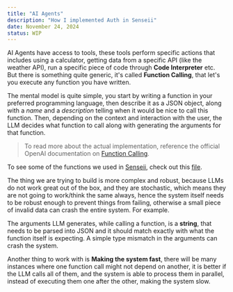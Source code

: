 ```yaml
---
title: "AI Agents"
description: "How I implemented Auth in Senseii"
date: November 24, 2024
status: WIP
---
```


AI Agents have access to tools, these tools perform specific actions that
includes using a calculator, getting data from a specific API (like the
weather API), run a specific piece of code through **Code Interpreter**
etc. But there is something quite generic, it's called **Function
Calling**, that let's you execute any function you have written.

The mental model is quite simple, you start by writing a function in your
preferred programming language, then describe it as a JSON object, along with
a _name_ and a _description_ telling when it would be nice to call this function.
Then, depending on the context and interaction with the user, the LLM decides
what function to call along with generating the arguments for that function.

> To read more about the actual implementation, reference
> the official OpenAI documentation on [Function Calling](https://platform.openai.com/docs/assistants/tools/function-calling).

To see some of the functions we used in [Senseii](https://www.senseii.in), check
out this [file](https://github.com/Senseii-ai/senseii-backend/blob/05b534098a4e00e31cea39d9b1eb7fbc41d5e821/src/services/openai/assistants/core/constants.ts#L6).

The thing we are trying to build is more complex and robust, because
LLMs do not work great out of the box, and they are stochastic, which means
they are not going to work/think the same always, hence the system itself needs
to be robust enough to prevent things from failing, otherwise a small piece of
invalid data can crash the entire system. For example.

The arguments LLM generates, while calling a function, is a **string**, that needs
to be parsed into JSON and it should match exactly with what the function itself
is expecting. A simple type mismatch in the arguments can crash the system.

Another thing to work with is **Making the system fast**, there will be many
instances where one function call might not depend on another, it is better
if the LLM calls all of them, and the system is able to process them in parallel,
instead of executing them one after the other, making the system slow.
